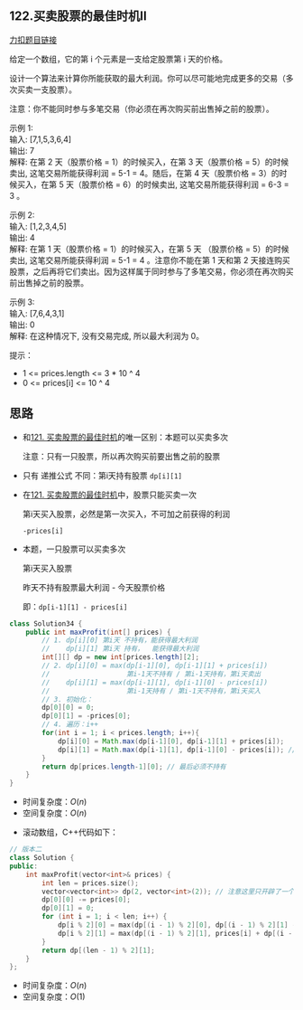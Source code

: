 
## 122.买卖股票的最佳时机II 

[力扣题目链接](https://leetcode-cn.com/problems/best-time-to-buy-and-sell-stock-ii/)

给定一个数组，它的第 i 个元素是一支给定股票第 i 天的价格。

设计一个算法来计算你所能获取的最大利润。你可以尽可能地完成更多的交易（多次买卖一支股票）。

注意：你不能同时参与多笔交易（你必须在再次购买前出售掉之前的股票）。


示例 1:         
输入: [7,1,5,3,6,4]    
输出: 7                   
解释: 在第 2 天（股票价格 = 1）的时候买入，在第 3 天（股票价格 = 5）的时候卖出, 这笔交易所能获得利润 = 5-1 = 4。随后，在第 4 天（股票价格 = 3）的时候买入，在第 5 天（股票价格 = 6）的时候卖出, 这笔交易所能获得利润 = 6-3 = 3 。         

示例 2:           
输入: [1,2,3,4,5]        
输出: 4                         
解释: 在第 1 天（股票价格 = 1）的时候买入，在第 5 天 （股票价格 = 5）的时候卖出, 这笔交易所能获得利润 = 5-1 = 4 。注意你不能在第 1 天和第 2 天接连购买股票，之后再将它们卖出。因为这样属于同时参与了多笔交易，你必须在再次购买前出售掉之前的股票。

示例 3:           
输入: [7,6,4,3,1]        
输出: 0         
解释: 在这种情况下, 没有交易完成, 所以最大利润为 0。       

提示：    
* 1 <= prices.length <= 3 * 10 ^ 4
* 0 <= prices[i] <= 10 ^ 4

## 思路 

+ 和[121. 买卖股票的最佳时机](https://programmercarl.com/0121.买卖股票的最佳时机.html)的唯一区别：本题可以买卖多次

  注意：只有一只股票，所以再次购买前要出售之前的股票

*  只有 递推公式 不同：第i天持有股票 `dp[i][1]`

  + 在[121. 买卖股票的最佳时机](https://programmercarl.com/0121.买卖股票的最佳时机.html)中，股票只能买卖一次

    第i天买入股票，必然是第一次买入，不可加之前获得的利润

     `-prices[i]`

  + 本题，一只股票可以买卖多次

    第i天买入股票

    昨天不持有股票最大利润 - 今天股票价格

    即：`dp[i-1][1] - prices[i]` 

```java
class Solution34 {
    public int maxProfit(int[] prices) {
        // 1. dp[i][0] 第i天 不持有，能获得最大利润
        //    dp[i][1] 第i天 持有，  能获得最大利润
        int[][] dp = new int[prices.length][2];
        // 2. dp[i][0] = max(dp[i-1][0], dp[i-1][1] + prices[i])
        //                   第i-1天不持有 / 第i-1天持有，第i天卖出
        //    dp[i][1] = max(dp[i-1][1], dp[i-1][0] - prices[i])
        //                   第i-1天持有 / 第i-1天不持有，第i天买入 
        // 3. 初始化：
        dp[0][0] = 0;
        dp[0][1] = -prices[0];
        // 4. 遍历：i++
        for(int i = 1; i < prices.length; i++){
            dp[i][0] = Math.max(dp[i-1][0], dp[i-1][1] + prices[i]);
            dp[i][1] = Math.max(dp[i-1][1], dp[i-1][0] - prices[i]); // 
        }
        return dp[prices.length-1][0]; // 最后必须不持有
    }
} 
```

* 时间复杂度：$O(n)$
* 空间复杂度：$O(n)$

 

+ 滚动数组，C++代码如下：

```CPP
// 版本二
class Solution {
public:
    int maxProfit(vector<int>& prices) {
        int len = prices.size();
        vector<vector<int>> dp(2, vector<int>(2)); // 注意这里只开辟了一个2 * 2大小的二维数组
        dp[0][0] -= prices[0];
        dp[0][1] = 0;
        for (int i = 1; i < len; i++) {
            dp[i % 2][0] = max(dp[(i - 1) % 2][0], dp[(i - 1) % 2][1] - prices[i]);
            dp[i % 2][1] = max(dp[(i - 1) % 2][1], prices[i] + dp[(i - 1) % 2][0]);
        }
        return dp[(len - 1) % 2][1];
    }
};
```

* 时间复杂度：$O(n)$ 
* 空间复杂度：$O(1)$

 
